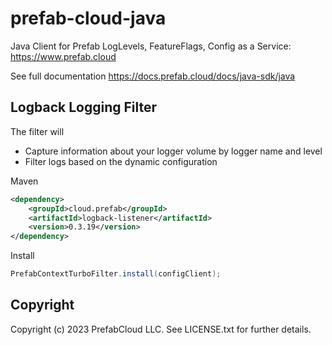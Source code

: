 # prefab-cloud-java
Java Client for Prefab LogLevels, FeatureFlags, Config as a Service: https://www.prefab.cloud

See full documentation https://docs.prefab.cloud/docs/java-sdk/java

## Logback Logging Filter

The filter will 
* Capture information about your logger volume by logger name and level
* Filter logs based on the dynamic configuration


Maven
```xml
<dependency>
    <groupId>cloud.prefab</groupId>
    <artifactId>logback-listener</artifactId>
    <version>0.3.19</version>
</dependency>
```

Install
```java
PrefabContextTurboFilter.install(configClient);
```

## Copyright

Copyright (c) 2023 PrefabCloud LLC. See LICENSE.txt for further details.
